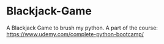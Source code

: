 # Blackjack-Game
A Blackjack Game to brush my python. A part of the course: https://www.udemy.com/complete-python-bootcamp/
